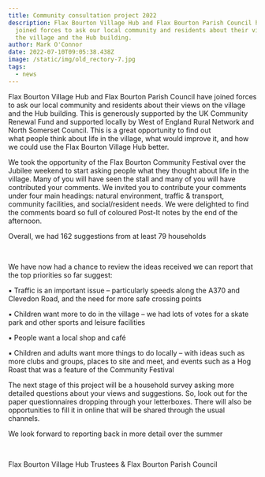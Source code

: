 ```yaml
---
title: Community consultation project 2022
description: Flax Bourton Village Hub and Flax Bourton Parish Council have
  joined forces to ask our local community and residents about their views on
  the village and the Hub building.
author: Mark O'Connor
date: 2022-07-10T09:05:38.438Z
image: /static/img/old_rectory-7.jpg
tags:
  - news
---
```

Flax Bourton Village Hub and Flax Bourton Parish Council have joined forces to ask our local community and residents about their views on the village and the Hub building. This is generously supported by the UK Community Renewal Fund and supported locally by West of England Rural Network and North Somerset Council. This is a great opportunity to find out what people think about life in the village, what would improve it, and how we could use the Flax Bourton Village Hub better.

We took the opportunity of the Flax Bourton Community Festival over the Jubilee weekend to start asking people what they thought about life in the village. Many of you will have seen the stall and many of you will have contributed your comments. We invited you to contribute your comments under four main headings: natural environment, traffic & transport, community facilities, and social/resident needs. We were delighted to find the comments board so full of coloured Post-It notes by the end of the afternoon.





Overall, we had 162 suggestions from at least 79 households

 

We have now had a chance to review the ideas received we can report that the top priorities so far suggest:

▪ Traffic is an important issue – particularly speeds along the A370 and Clevedon Road, and the need for more safe crossing points

▪ Children want more to do in the village – we had lots of votes for a skate park and other sports and leisure facilities

▪ People want a local shop and café

▪ Children and adults want more things to do locally – with ideas such as more clubs and groups, places to site and meet, and events such as a Hog Roast that was a feature of the Community Festival

The next stage of this project will be a household survey asking more detailed questions about your views and suggestions. So, look out for the paper questionnaires dropping through your letterboxes. There will also be opportunities to fill it in online that will be shared through the usual channels.

We look forward to reporting back in more detail over the summer

 

Flax Bourton Village Hub Trustees & Flax Bourton Parish Council